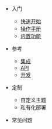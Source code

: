 * 入门

  * [快速开始](zh-cn/quickstart.md)
  * [操作手册](zh-cn/guide.md)
  * [内置功能](zh-cn/functions.md)

* 参考

  * [集成](zh-cn/integration.md)
  * [API](zh-cn/api.md)
  * [开发](zh-cn/develop.md)
  
* 定制
  
  * 自定义主题
  * 私有化部署
  
* 常见问题


